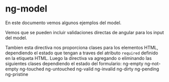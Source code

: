 # ng-model

En este documento vemos algunos ejemplos del model.

Vemos que se pueden incluir validaciones directas de angular para los input del model.

Tambien esta directiva nos proporciona clases para los elementos HTML, dependiendo el estado que tengan a traves del atributo `required` definido en la etiqueta HTML. Luego la directiva va agregando o eliminando las siguientes clases dependiendo el estado del formulario:
ng-empty
ng-not-empty
ng-touched
ng-untouched
ng-valid
ng-invalid
ng-dirty
ng-pending
ng-pristine
